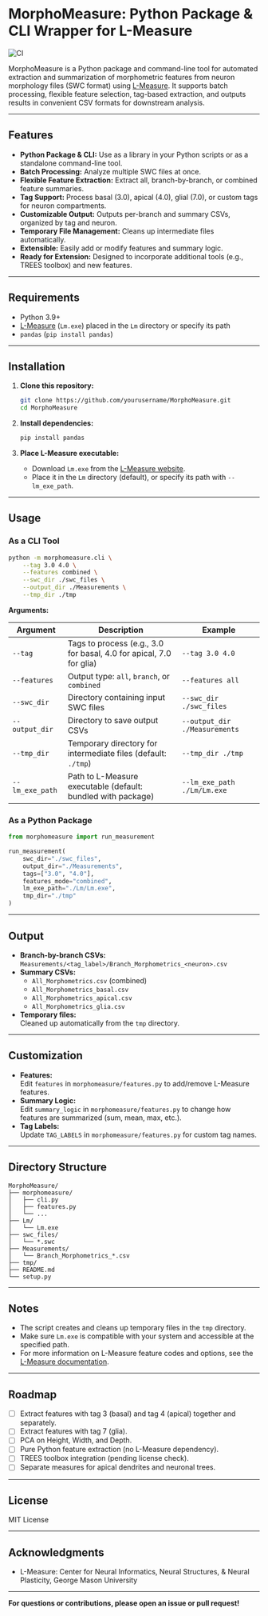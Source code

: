 # MorphoMeasure: Python Package & CLI Wrapper for L-Measure

![CI](https://github.com/<YOUR-USERNAME>/<YOUR-REPO>/actions/workflows/python-package.yml/badge.svg)


MorphoMeasure is a Python package and command-line tool for automated extraction and summarization of morphometric features from neuron morphology files (SWC format) using [L-Measure](http://cng.gmu.edu:8080/Lm/help/index.htm). It supports batch processing, flexible feature selection, tag-based extraction, and outputs results in convenient CSV formats for downstream analysis.

---

## Features

- **Python Package & CLI:** Use as a library in your Python scripts or as a standalone command-line tool.
- **Batch Processing:** Analyze multiple SWC files at once.
- **Flexible Feature Extraction:** Extract all, branch-by-branch, or combined feature summaries.
- **Tag Support:** Process basal (3.0), apical (4.0), glial (7.0), or custom tags for neuron compartments.
- **Customizable Output:** Outputs per-branch and summary CSVs, organized by tag and neuron.
- **Temporary File Management:** Cleans up intermediate files automatically.
- **Extensible:** Easily add or modify features and summary logic.
- **Ready for Extension:** Designed to incorporate additional tools (e.g., TREES toolbox) and new features.

---

## Requirements

- Python 3.9+
- [L-Measure](http://cng.gmu.edu:8080/Lm/help/index.htm) (`Lm.exe`) placed in the `Lm` directory or specify its path
- `pandas` (`pip install pandas`)

---

## Installation

1. **Clone this repository:**
   ```sh
   git clone https://github.com/yourusername/MorphoMeasure.git
   cd MorphoMeasure
   ```

2. **Install dependencies:**
   ```sh
   pip install pandas
   ```

3. **Place L-Measure executable:**
   - Download `Lm.exe` from the [L-Measure website](http://cng.gmu.edu:8080/Lm/help/index.htm).
   - Place it in the `Lm` directory (default), or specify its path with `--lm_exe_path`.

---

## Usage

### As a CLI Tool

```sh
python -m morphomeasure.cli \
    --tag 3.0 4.0 \
    --features combined \
    --swc_dir ./swc_files \
    --output_dir ./Measurements \
    --tmp_dir ./tmp
```

**Arguments:**

| Argument           | Description                                                                                  | Example                                    |
|--------------------|----------------------------------------------------------------------------------------------|--------------------------------------------|
| `--tag`            | Tags to process (e.g., 3.0 for basal, 4.0 for apical, 7.0 for glia)                         | `--tag 3.0 4.0`                            |
| `--features`       | Output type: `all`, `branch`, or `combined`                                                  | `--features all`                           |
| `--swc_dir`        | Directory containing input SWC files                                                         | `--swc_dir ./swc_files`                    |
| `--output_dir`     | Directory to save output CSVs                                                                | `--output_dir ./Measurements`              |
| `--tmp_dir`        | Temporary directory for intermediate files (default: `./tmp`)                                | `--tmp_dir ./tmp`                          |
| `--lm_exe_path`    | Path to L-Measure executable (default: bundled with package)                                 | `--lm_exe_path ./Lm/Lm.exe`                |

### As a Python Package

```python
from morphomeasure import run_measurement

run_measurement(
    swc_dir="./swc_files",
    output_dir="./Measurements",
    tags=["3.0", "4.0"],
    features_mode="combined",
    lm_exe_path="./Lm/Lm.exe",
    tmp_dir="./tmp"
)
```

---

## Output

- **Branch-by-branch CSVs:**  
  `Measurements/<tag_label>/Branch_Morphometrics_<neuron>.csv`
- **Summary CSVs:**  
  - `All_Morphometrics.csv` (combined)
  - `All_Morphometrics_basal.csv`
  - `All_Morphometrics_apical.csv`
  - `All_Morphometrics_glia.csv`
- **Temporary files:**  
  Cleaned up automatically from the `tmp` directory.

---

## Customization

- **Features:**  
  Edit `features` in `morphomeasure/features.py` to add/remove L-Measure features.
- **Summary Logic:**  
  Edit `summary_logic` in `morphomeasure/features.py` to change how features are summarized (sum, mean, max, etc.).
- **Tag Labels:**  
  Update `TAG_LABELS` in `morphomeasure/features.py` for custom tag names.

---

## Directory Structure

```
MorphoMeasure/
├── morphomeasure/
│   ├── cli.py
│   ├── features.py
│   └── ...
├── Lm/
│   └── Lm.exe
├── swc_files/
│   └── *.swc
├── Measurements/
│   └── Branch_Morphometrics_*.csv
├── tmp/
├── README.md
└── setup.py
```

---

## Notes

- The script creates and cleans up temporary files in the `tmp` directory.
- Make sure `Lm.exe` is compatible with your system and accessible at the specified path.
- For more information on L-Measure feature codes and options, see the [L-Measure documentation](http://cng.gmu.edu:8080/Lm/help/index.htm).

---

## Roadmap

- [ ] Extract features with tag 3 (basal) and tag 4 (apical) together and separately.
- [ ] Extract features with tag 7 (glia).
- [ ] PCA on Height, Width, and Depth.
- [ ] Pure Python feature extraction (no L-Measure dependency).
- [ ] TREES toolbox integration (pending license check).
- [ ] Separate measures for apical dendrites and neuronal trees.

---

## License

MIT License

---

## Acknowledgments

- L-Measure: Center for Neural Informatics, Neural Structures, & Neural Plasticity, George Mason University

---

**For questions or contributions, please open an issue or pull request!**